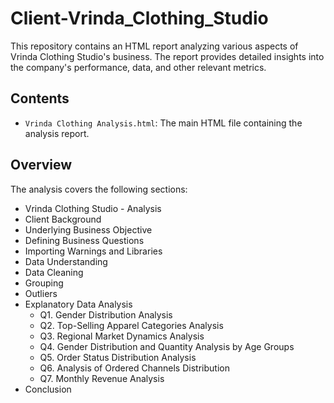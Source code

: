 # Client-Vrinda_Clothing_Studio

This repository contains an HTML report analyzing various aspects of Vrinda Clothing Studio's business. The report provides detailed insights into the company's performance, data, and other relevant metrics.

## Contents

- `Vrinda Clothing Analysis.html`: The main HTML file containing the analysis report.

## Overview

The analysis covers the following sections:

- Vrinda Clothing Studio - Analysis
- Client Background
- Underlying Business Objective
- Defining Business Questions
- Importing Warnings and Libraries
- Data Understanding
- Data Cleaning
- Grouping
- Outliers
- Explanatory Data Analysis
  - Q1. Gender Distribution Analysis
  - Q2. Top-Selling Apparel Categories Analysis
  - Q3. Regional Market Dynamics Analysis
  - Q4. Gender Distribution and Quantity Analysis by Age Groups
  - Q5. Order Status Distribution Analysis
  - Q6. Analysis of Ordered Channels Distribution
  - Q7. Monthly Revenue Analysis
- Conclusion
